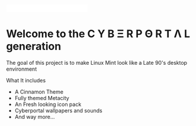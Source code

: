 ![](https://github.com/WindowsXP95/CyberportalUI/blob/main/src/Extras/Bootup/cyberportal.png)

# Welcome to the C Y B Ξ R P Θ R T Λ L generation



The goal of this project is to make Linux Mint look like a Late 90's desktop environment

What It includes

- A Cinnamon Theme
- Fully themed Metacity
- An Fresh looking icon pack
- Cyberportal wallpapers and sounds
- And way more...
